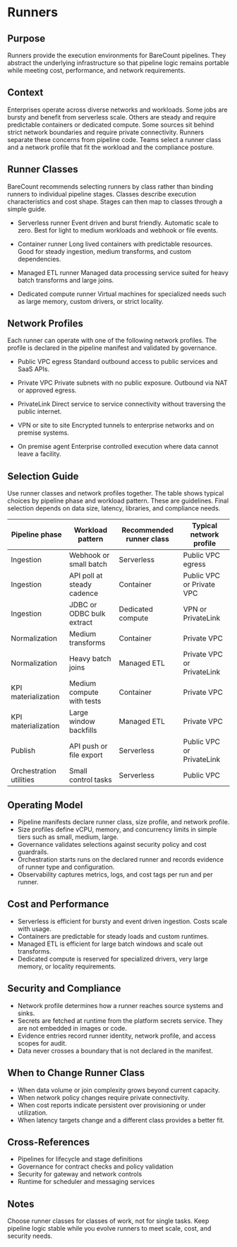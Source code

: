 # Runners

## Purpose
Runners provide the execution environments for BareCount pipelines. They abstract the underlying infrastructure so that pipeline logic remains portable while meeting cost, performance, and network requirements.

## Context
Enterprises operate across diverse networks and workloads. Some jobs are bursty and benefit from serverless scale. Others are steady and require predictable containers or dedicated compute. Some sources sit behind strict network boundaries and require private connectivity. Runners separate these concerns from pipeline code. Teams select a runner class and a network profile that fit the workload and the compliance posture.

## Runner Classes
BareCount recommends selecting runners by class rather than binding runners to individual pipeline stages. Classes describe execution characteristics and cost shape. Stages can then map to classes through a simple guide.

- Serverless runner
  Event driven and burst friendly. Automatic scale to zero. Best for light to medium workloads and webhook or file events.

- Container runner
  Long lived containers with predictable resources. Good for steady ingestion, medium transforms, and custom dependencies.

- Managed ETL runner
  Managed data processing service suited for heavy batch transforms and large joins.

- Dedicated compute runner
  Virtual machines for specialized needs such as large memory, custom drivers, or strict locality.

## Network Profiles
Each runner can operate with one of the following network profiles. The profile is declared in the pipeline manifest and validated by governance.

- Public VPC egress
  Standard outbound access to public services and SaaS APIs.

- Private VPC
  Private subnets with no public exposure. Outbound via NAT or approved egress.

- PrivateLink
  Direct service to service connectivity without traversing the public internet.

- VPN or site to site
  Encrypted tunnels to enterprise networks and on premise systems.

- On premise agent
  Enterprise controlled execution where data cannot leave a facility.

## Selection Guide
Use runner classes and network profiles together. The table shows typical choices by pipeline phase and workload pattern. These are guidelines. Final selection depends on data size, latency, libraries, and compliance needs.

| Pipeline phase            | Workload pattern             | Recommended runner class | Typical network profile          |
|---------------------------|------------------------------|--------------------------|----------------------------------|
| Ingestion                 | Webhook or small batch       | Serverless               | Public VPC egress                |
| Ingestion                 | API poll at steady cadence   | Container                | Public VPC or Private VPC        |
| Ingestion                 | JDBC or ODBC bulk extract    | Dedicated compute        | VPN or PrivateLink               |
| Normalization             | Medium transforms             | Container                | Private VPC                      |
| Normalization             | Heavy batch joins             | Managed ETL              | Private VPC or PrivateLink       |
| KPI materialization       | Medium compute with tests     | Container                | Private VPC                      |
| KPI materialization       | Large window backfills        | Managed ETL              | Private VPC                      |
| Publish                   | API push or file export       | Serverless               | Public VPC or PrivateLink        |
| Orchestration utilities   | Small control tasks           | Serverless               | Public VPC                       |

## Operating Model
- Pipeline manifests declare runner class, size profile, and network profile.
- Size profiles define vCPU, memory, and concurrency limits in simple tiers such as small, medium, large.
- Governance validates selections against security policy and cost guardrails.
- Orchestration starts runs on the declared runner and records evidence of runner type and configuration.
- Observability captures metrics, logs, and cost tags per run and per runner.

## Cost and Performance
- Serverless is efficient for bursty and event driven ingestion. Costs scale with usage.
- Containers are predictable for steady loads and custom runtimes.
- Managed ETL is efficient for large batch windows and scale out transforms.
- Dedicated compute is reserved for specialized drivers, very large memory, or locality requirements.

## Security and Compliance
- Network profile determines how a runner reaches source systems and sinks.
- Secrets are fetched at runtime from the platform secrets service. They are not embedded in images or code.
- Evidence entries record runner identity, network profile, and access scopes for audit.
- Data never crosses a boundary that is not declared in the manifest.

## When to Change Runner Class
- When data volume or join complexity grows beyond current capacity.
- When network policy changes require private connectivity.
- When cost reports indicate persistent over provisioning or under utilization.
- When latency targets change and a different class provides a better fit.

## Cross-References
- Pipelines for lifecycle and stage definitions
- Governance for contract checks and policy validation
- Security for gateway and network controls
- Runtime for scheduler and messaging services

## Notes
Choose runner classes for classes of work, not for single tasks. Keep pipeline logic stable while you evolve runners to meet scale, cost, and security needs.
